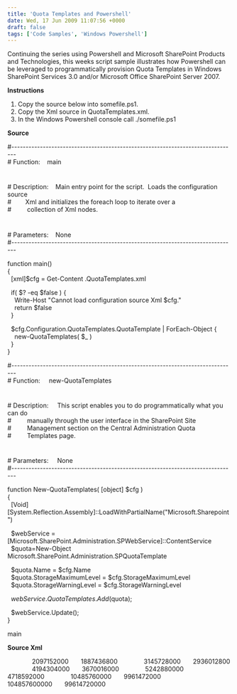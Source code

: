```yaml
---
title: 'Quota Templates and Powershell'
date: Wed, 17 Jun 2009 11:07:56 +0000
draft: false
tags: ['Code Samples', 'Windows Powershell']
---
```


Continuing the series using Powershell and Microsoft SharePoint Products and Technologies, this weeks script sample illustrates how Powershell can be leveraged to programmatically provision Quota Templates in Windows SharePoint Services 3.0 and/or Microsoft Office SharePoint Server 2007.

**Instructions**

1.  Copy the source below into somefile.ps1.
2.  Copy the Xml source in QuotaTemplates.xml.
3.  In the Windows Powershell console call ./somefile.ps1

**Source**

#-------------------------------------------------------------------------------  
\# Function:    main  
#  
\# Description:    Main entry point for the script.  Loads the configuration source  
#        Xml and initializes the foreach loop to iterate over a  
#         collection of Xml nodes.  
#  
\# Parameters:    None  
#-------------------------------------------------------------------------------

function main()  
{  
  \[xml\]$cfg = Get-Content .QuotaTemplates.xml

  if( $? \-eq $false ) {  
    Write-Host "Cannot load configuration source Xml $cfg."  
    return $false  
  }

  $cfg.Configuration.QuotaTemplates.QuotaTemplate | ForEach-Object {  
    new-QuotaTemplates( $\_ )  
  }  
}

#-------------------------------------------------------------------------------  
\# Function:     new-QuotaTemplates  
#  
\# Description:     This script enables you to do programmatically what you can do  
#         manually through the user interface in the SharePoint Site  
#         Management section on the Central Administration Quota  
#         Templates page.  
#  
\# Parameters:     None  
#-------------------------------------------------------------------------------

function New-QuotaTemplates( \[object\] $cfg )  
{  
  \[Void\]\[System.Reflection.Assembly\]::LoadWithPartialName("Microsoft.Sharepoint")

  $webService = \[Microsoft.SharePoint.Administration.SPWebService\]::ContentService  
  $quota\=New-Object Microsoft.SharePoint.Administration.SPQuotaTemplate

  $quota.Name = $cfg.Name  
  $quota.StorageMaximumLevel = $cfg.StorageMaximumLevel  
  $quota.StorageWarningLevel = $cfg.StorageWarningLevel

  $webService.QuotaTemplates.Add($quota);

  $webService.Update();  
}

main

**Source Xml**

<?xml version="1.0" encoding="utf-8"?>  
<Configuration>  
  <!\[CDATA\[SPQuotaTemplate (Microsoft.SharePoint.Administration)\]\]>  
  <QuotaTemplates>  
    <QuotaTemplate Name="2GB">  
      <StorageMaximumLevel>2097152000</StorageMaximumLevel>  
      <StorageWarningLevel>1887436800</StorageWarningLevel>  
    </QuotaTemplate>  
    <QuotaTemplate Name="3GB">  
      <StorageMaximumLevel>3145728000</StorageMaximumLevel>  
      <StorageWarningLevel>2936012800</StorageWarningLevel>  
    </QuotaTemplate>  
    <QuotaTemplate Name="4GB">  
      <StorageMaximumLevel>4194304000</StorageMaximumLevel>  
      <StorageWarningLevel>3670016000</StorageWarningLevel>  
    </QuotaTemplate>  
    <QuotaTemplate Name="5GB">  
      <StorageMaximumLevel>5242880000</StorageMaximumLevel>  
      <StorageWarningLevel>4718592000</StorageWarningLevel>  
    </QuotaTemplate>  
    <QuotaTemplate Name="10GB">  
      <StorageMaximumLevel>10485760000</StorageMaximumLevel>  
      <StorageWarningLevel>9961472000</StorageWarningLevel>  
    </QuotaTemplate>  
    <QuotaTemplate Name="100GB">  
      <StorageMaximumLevel>104857600000</StorageMaximumLevel>  
      <StorageWarningLevel>99614720000</StorageWarningLevel>  
    </QuotaTemplate>  
  </QuotaTemplates>  
</Configuration>